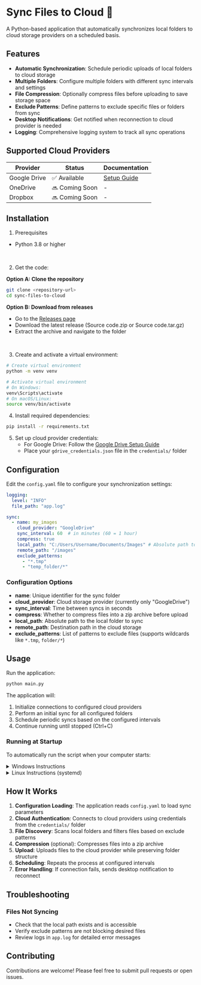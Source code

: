 # Sync Files to Cloud 🐢

A Python-based application that automatically synchronizes local folders to cloud storage providers on a scheduled
basis.

## Features

- **Automatic Synchronization**: Schedule periodic uploads of local folders to cloud storage
- **Multiple Folders**: Configure multiple folders with different sync intervals and settings
- **File Compression**: Optionally compress files before uploading to save storage space
- **Exclude Patterns**: Define patterns to exclude specific files or folders from sync
- **Desktop Notifications**: Get notified when reconnection to cloud provider is needed
- **Logging**: Comprehensive logging system to track all sync operations

## Supported Cloud Providers

| Provider     | Status         | Documentation                                           |
|--------------|----------------|---------------------------------------------------------|
| Google Drive | ✅ Available    | [Setup Guide](documentation/connect-to-google-drive.md) |
| OneDrive     | 🔜 Coming Soon | -                                                       |
| Dropbox      | 🔜 Coming Soon | -                                                       |

## Installation

1. Prerequisites

- Python 3.8 or higher

<br>

2. Get the code:

**Option A: Clone the repository**

```bash
git clone <repository-url>
cd sync-files-to-cloud
```

**Option B: Download from releases**

- Go to the [Releases page](https://github.com/MathieuMarthy/sync-files-to-cloud/releases)
- Download the latest release (Source code.zip or Source code.tar.gz)
- Extract the archive and navigate to the folder

<br>

3. Create and activate a virtual environment:

```bash
# Create virtual environment
python -m venv venv

# Activate virtual environment
# On Windows:
venv\Scripts\activate
# On macOS/Linux:
source venv/bin/activate
```

4. Install required dependencies:

```bash
pip install -r requirements.txt
```

5. Set up cloud provider credentials:
    - For Google Drive: Follow the [Google Drive Setup Guide](documentation/connect-to-google-drive.md)
    - Place your `gdrive_credentials.json` file in the `credentials/` folder

## Configuration

Edit the `config.yaml` file to configure your synchronization settings:

```yaml
logging:
  level: "INFO"
  file_path: "app.log"

sync:
  - name: my_images
    cloud_provider: "GoogleDrive"
    sync_interval: 60  # in minutes (60 = 1 hour)
    compress: true
    local_path: "C:/Users/Username/Documents/Images" # Absolute path to local folder, if you use backslashes on windows, double them (\\)
    remote_path: "/images"
    exclude_patterns:
      - "*.tmp"
      - "temp_folder/*"
```

### Configuration Options

- **name**: Unique identifier for the sync folder
- **cloud_provider**: Cloud storage provider (currently only "GoogleDrive")
- **sync_interval**: Time between syncs in seconds
- **compress**: Whether to compress files into a zip archive before upload
- **local_path**: Absolute path to the local folder to sync
- **remote_path**: Destination path in the cloud storage
- **exclude_patterns**: List of patterns to exclude files (supports wildcards like `*.tmp`, `folder/*`)

## Usage

Run the application:

```bash
python main.py
```

The application will:

1. Initialize connections to configured cloud providers
2. Perform an initial sync for all configured folders
3. Schedule periodic syncs based on the configured intervals
4. Continue running until stopped (Ctrl+C)

### Running at Startup

To automatically run the script when your computer starts:

<details>
<summary>Windows Instructions</summary>

1. Setup the powershell script

Go in the `/scripts` folder, open `activate-scheduled-task.ps1`and edit the line 3:

```powershell
$projectPath = "path to the project" # Put the absolute path to this project
```

2. Run the script as administrator

open a powershell terminal as administator and run

```powershell
path/to/activate-scheduled-task.ps1
```

</details>


<details>
<summary>Linux Instructions (systemd)</summary>

1. Create a systemd service file `/etc/systemd/system/sync-files.service`:

don't forget to replace the paths and username

```ini
[Unit]
Description = Sync Files to Cloud
After = network.target

[Service]
; replace the paths below with the project path
ExecStart = /path/to/sync-files-to-cloud/venv/bin/python /path/to/sync-files-to-cloud/main.py
WorkingDirectory = /path/to/sync-files-to-cloud
; Replace 'your-username' with the appropriate user
User = your-username
Restart = on-failure

[Install]
WantedBy = multi-user.target
```

2. Enable and start the service:

```bash
sudo systemctl enable sync-files.service
sudo systemctl start sync-files.service
```

</details>

## How It Works

1. **Configuration Loading**: The application reads `config.yaml` to load sync parameters
2. **Cloud Authentication**: Connects to cloud providers using credentials from the `credentials/` folder
3. **File Discovery**: Scans local folders and filters files based on exclude patterns
4. **Compression** (optional): Compresses files into a zip archive
5. **Upload**: Uploads files to the cloud provider while preserving folder structure
6. **Scheduling**: Repeats the process at configured intervals
7. **Error Handling**: If connection fails, sends desktop notification to reconnect

## Troubleshooting

### Files Not Syncing

- Check that the local path exists and is accessible
- Verify exclude patterns are not blocking desired files
- Review logs in `app.log` for detailed error messages

## Contributing

Contributions are welcome! Please feel free to submit pull requests or open issues.

